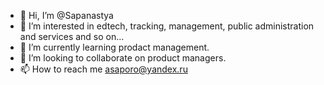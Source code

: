 - 👋 Hi, I’m @Sapanastya
- 👀 I’m interested in edtech, tracking, management, public administration and services and so on...
- 🌱 I’m currently learning prodact management.
- 💞️ I’m looking to collaborate on product managers.
- 📫 How to reach me asaporo@yandex.ru

<!---
Sapanastya/Sapanastya is a ✨ special ✨ repository because its `README.md` (this file) appears on your GitHub profile.
You can click the Preview link to take a look at your changes.
--->
